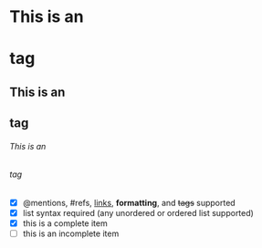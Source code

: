# This is an <h1> tag
## This is an <h2> tag
###### This is an <h6> tag

- [x] @mentions, #refs, [links](), **formatting**, and <del>tags</del> supported
- [x] list syntax required (any unordered or ordered list supported)
- [x] this is a complete item
- [ ] this is an incomplete item
